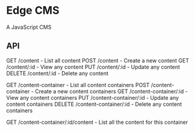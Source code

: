 # Edge CMS

A JavaScript CMS



## API

GET    /content - List all content
POST   /content - Create a new content
GET    /content/:id - View any content
PUT    /content/:id - Update any content
DELETE /content/:id - Delete any content

GET    /content-container - List all content containers
POST   /content-container - Create a new content containers
GET    /content-container/:id - View any content containers
PUT    /content-container/:id - Update any content containers
DELETE /content-container/:id - Delete any content containers


GET    /content-container/:id/content - List all the content for this container
